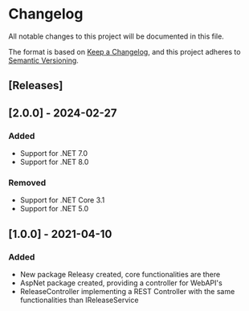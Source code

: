 ﻿# Changelog
All notable changes to this project will be documented in this file.

The format is based on [Keep a Changelog](https://keepachangelog.com/en/1.0.0/),
and this project adheres to [Semantic Versioning](https://semver.org/spec/v2.0.0.html).


## [Releases]

## [2.0.0] - 2024-02-27
### Added
- Support for .NET 7.0
- Support for .NET 8.0
### Removed
- Support for .NET Core 3.1
- Support for .NET 5.0

## [1.0.0] - 2021-04-10
### Added
- New package Releasy created, core functionalities are there
- AspNet package created, providing a controller for WebAPI's
- ReleaseController implementing a REST Controller with the same functionalities than IReleaseService

